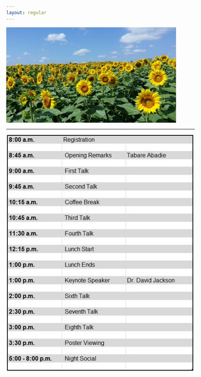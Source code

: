 ```yaml
---
layout: regular
---
```


<img src="/img/sunflower.jpg" style="max-width:90%" /> 

<hr style="clear: both;" />

![Schedule](/img/schedule2017.JPG)

